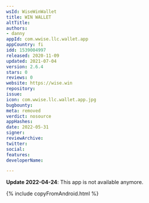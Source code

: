 ```yaml
---
wsId: WiseWinWallet
title: WIN WALLET
altTitle: 
authors:
- danny
appId: com.wwise.llc.wallet.app
appCountry: fi
idd: 1539004997
released: 2020-11-09
updated: 2021-07-04
version: 2.6.4
stars: 0
reviews: 0
website: https://wise.win
repository: 
issue: 
icon: com.wwise.llc.wallet.app.jpg
bugbounty: 
meta: removed
verdict: nosource
appHashes: 
date: 2022-05-31
signer: 
reviewArchive: 
twitter: 
social: 
features: 
developerName: 

---
```


**Update 2022-04-24**: This app is not available anymore.

{% include copyFromAndroid.html %}